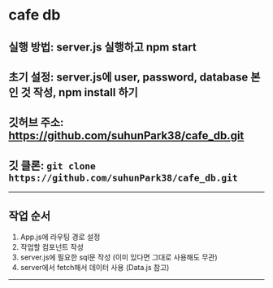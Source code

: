 # cafe db

## 실행 방법: server.js 실행하고 npm start

## 초기 설정: server.js에 user, password, database 본인 것 작성, npm install 하기

## 깃허브 주소: https://github.com/suhunPark38/cafe_db.git

## 깃 클론: `git clone https://github.com/suhunPark38/cafe_db.git`

---

## 작업 순서
1.  App.js에 라우팅 경로 설정
2. 작업할 컴포넌트 작성
3. server.js에 필요한 sql문 작성 (이미 있다면 그대로 사용해도 무관)
4. server에서 fetch해서 데이터 사용 (Data.js 참고)

---
